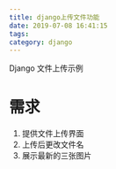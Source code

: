 ```yaml
---
title: django上传文件功能
date: 2019-07-08 16:41:15
tags: 
category: django
---
```

Django 文件上传示例
<!-- more -->
# 需求
1. 提供文件上传界面
2. 上传后更改文件名
3. 展示最新的三张图片